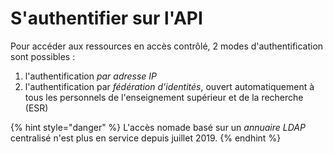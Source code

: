 # S'authentifier sur l'API

Pour accéder aux ressources en accès contrôlé, 2 modes d'authentification sont possibles :

1. l'authentification _par adresse IP_
2. l'authentification par _fédération d'identités_, ouvert automatiquement à tous les personnels de l'enseignement supérieur et de la recherche \(ESR\)

{% hint style="danger" %}
L'accès nomade basé sur un _annuaire LDAP_ centralisé n'est plus en service depuis juillet 2019.
{% endhint %}



  

 

 

